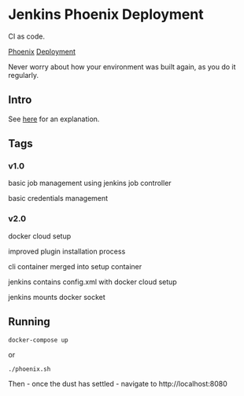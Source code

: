 # Jenkins Phoenix Deployment

CI as code.

[Phoenix](http://www.slideshare.net/IanMiell/clipboards/my-clips) [Deployment](https://www.thoughtworks.com/radar/tools/immutable-servers)

Never worry about how your environment was built again, as you do it regularly.

## Intro

See [here](https://zwischenzugs.wordpress.com/2016/01/24/ci-as-code-stateless-jenkins-deployments-using-docker/) for an explanation.

## Tags

### v1.0

basic job management using jenkins job controller

basic credentials management

### v2.0

docker cloud setup

improved plugin installation process

cli container merged into setup container

jenkins contains config.xml with docker cloud setup

jenkins mounts docker socket

## Running

```
docker-compose up
```

or

```
./phoenix.sh
```

Then - once the dust has settled - navigate to http://localhost:8080
